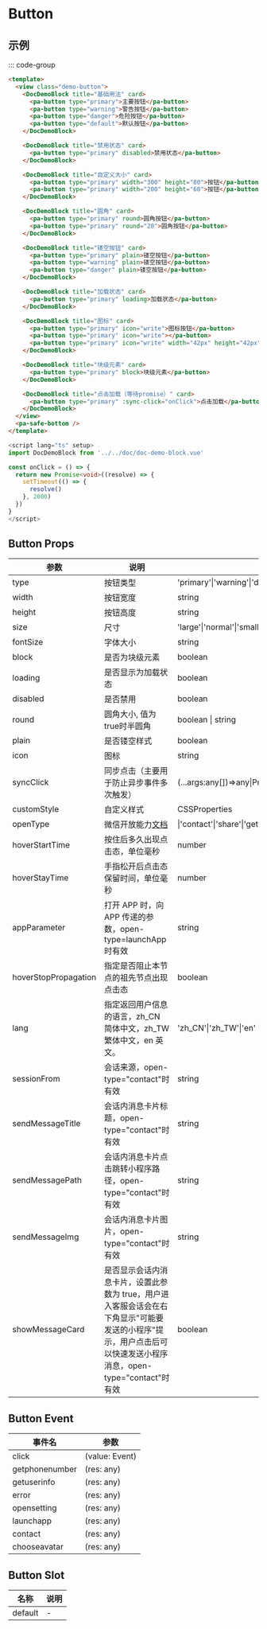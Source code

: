 # Button

## 示例

<!--codes start-->

::: code-group

```html [template]
<template>
  <view class="demo-button">
    <DocDemoBlock title="基础用法" card>
      <pa-button type="primary">主要按钮</pa-button>
      <pa-button type="warning">警告按钮</pa-button>
      <pa-button type="danger">危险按钮</pa-button>
      <pa-button type="default">默认按钮</pa-button>
    </DocDemoBlock>

    <DocDemoBlock title="禁用状态" card>
      <pa-button type="primary" disabled>禁用状态</pa-button>
    </DocDemoBlock>

    <DocDemoBlock title="自定义大小" card>
      <pa-button type="primary" width="300" height="80">按钮</pa-button>
      <pa-button type="primary" width="200" height="60">按钮</pa-button>
    </DocDemoBlock>

    <DocDemoBlock title="圆角" card>
      <pa-button type="primary" round>圆角按钮</pa-button>
      <pa-button type="primary" round="20">圆角按钮</pa-button>
    </DocDemoBlock>

    <DocDemoBlock title="镂空按钮" card>
      <pa-button type="primary" plain>镂空按钮</pa-button>
      <pa-button type="warning" plain>镂空按钮</pa-button>
      <pa-button type="danger" plain>镂空按钮</pa-button>
    </DocDemoBlock>

    <DocDemoBlock title="加载状态" card>
      <pa-button type="primary" loading>加载状态</pa-button>
    </DocDemoBlock>

    <DocDemoBlock title="图标" card>
      <pa-button type="primary" icon="write">图标按钮</pa-button>
      <pa-button type="primary" icon="write"></pa-button>
      <pa-button type="primary" icon="write" width="42px" height="42px" round></pa-button>
    </DocDemoBlock>

    <DocDemoBlock title="块级元素" card>
      <pa-button type="primary" block>块级元素</pa-button>
    </DocDemoBlock>

    <DocDemoBlock title="点击加载（等待promise）" card>
      <pa-button type="primary" :sync-click="onClick">点击加载</pa-button>
    </DocDemoBlock>
  </view>
  <pa-safe-bottom />
</template>
```
```ts [script]
<script lang="ts" setup>
import DocDemoBlock from '../../doc/doc-demo-block.vue'

const onClick = () => {
  return new Promise<void>((resolve) => {
    setTimeout(() => {
      resolve()
    }, 2000)
  })
}
</script>
```

<!--codes end-->

## Button Props

<!--props start-->

| 参数 | 说明 | 类型 | 默认值 |
| --- | ----- | --- | --- |
| type | 按钮类型 | 'primary'\|'warning'\|'danger'\|'default' |  'primary' |
| width | 按钮宽度 | string | - |
| height | 按钮高度 | string | - |
| size | 尺寸 | 'large'\|'normal'\|'small'\|'mini' |  'normal' |
| fontSize | 字体大小 | string | - |
| block | 是否为块级元素 | boolean | - |
| loading | 是否显示为加载状态 | boolean | - |
| disabled | 是否禁用 | boolean | - |
| round | 圆角大小, 值为true时半圆角 | boolean \| string | - |
| plain | 是否镂空样式 | boolean | - |
| icon | 图标 | string | - |
| syncClick | 同步点击（主要用于防止异步事件多次触发） | (...args:any[])=\>any\|Promise\<any\> | - |
| customStyle | 自定义样式 | CSSProperties | - |
| openType | 微信开放能力[文档](https://developers.weixin.qq.com/miniprogram/dev/component/button.html) | \|'contact'\|'share'\|'getPhoneNumber'\|'getUserInfo'\|'launchApp'\|'openSetting'\|'feedback'\|'chooseAvatar' | - |
| hoverStartTime | 按住后多久出现点击态，单位毫秒 | number | - |
| hoverStayTime | 手指松开后点击态保留时间，单位毫秒 | number | - |
| appParameter | 打开 APP 时，向 APP 传递的参数，open-type=launchApp时有效 | string | - |
| hoverStopPropagation | 指定是否阻止本节点的祖先节点出现点击态 | boolean | - |
| lang | 指定返回用户信息的语言，zh_CN 简体中文，zh_TW 繁体中文，en 英文。 | 'zh_CN'\|'zh_TW'\|'en' | - |
| sessionFrom | 会话来源，open-type="contact"时有效 | string | - |
| sendMessageTitle | 会话内消息卡片标题，open-type="contact"时有效 | string | - |
| sendMessagePath | 会话内消息卡片点击跳转小程序路径，open-type="contact"时有效 | string | - |
| sendMessageImg | 会话内消息卡片图片，open-type="contact"时有效 | string | - |
| showMessageCard | 是否显示会话内消息卡片，设置此参数为 true，用户进入客服会话会在右下角显示"可能要发送的小程序"提示，用户点击后可以快速发送小程序消息，open-type="contact"时有效 | boolean | - |

<!--props end-->

## Button Event

<!--event start-->

| 事件名 | 参数 |
| --- | --- |
| click | (value: Event)  |
| getphonenumber | (res: any)  |
| getuserinfo | (res: any)  |
| error | (res: any)  |
| opensetting | (res: any)  |
| launchapp | (res: any)  |
| contact | (res: any)  |
| chooseavatar | (res: any)  |

<!--event end-->

## Button Slot

<!--slot start-->

| 名称 | 说明 |
| --- | --- |
| default | - |

<!--slot end-->

